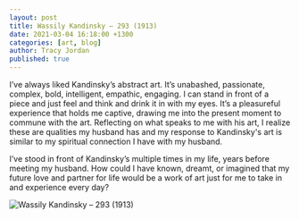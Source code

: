 ```yaml
---
layout: post
title: Wassily Kandinsky – 293 (1913)
date: 2021-03-04 16:18:00 +1300
categories: [art, blog]
author: Tracy Jordan
published: true
---
```


<p>I’ve always liked Kandinsky’s abstract art. It’s unabashed, passionate, complex, bold, intelligent, empathic, engaging. I can stand in front of a piece and just feel and think and drink it in with my eyes. It’s a pleasureful experience that holds me captive, drawing me into the present moment to commune with the art.
Reflecting on what speaks to me with his art, I realize these are qualities my husband has and my response to Kandinsky's art is similar to my spiritual connection I have with my husband.</p>

<p>I’ve stood in front of Kandinsky’s multiple times in my life, years before meeting my husband. How could I have known, dreamt, or imagined that my future love and partner for life would be a work of art just for me to take in and experience every day?</p>

<p><img class="img-border" src="https://geraldleejordan.com/public/assets/images/wassily-kandinsky-293-1913.jpg" alt="Wassily Kandinsky – 293 (1913)"></p>
